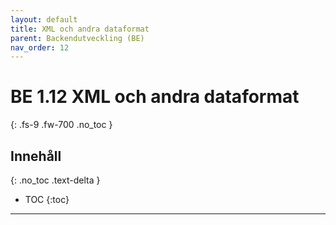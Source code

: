 ```yaml
---
layout: default
title: XML och andra dataformat
parent: Backendutveckling (BE)
nav_order: 12
---
```


# BE 1.12 XML och andra dataformat
{: .fs-9 .fw-700 .no_toc }

## Innehåll
{: .no_toc .text-delta }

- TOC
{:toc}

---
